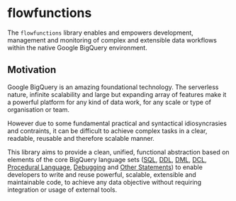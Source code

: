 # flowfunctions

The `flowfunctions` library enables and empowers development, management and monitoring of complex and extensible data workflows within the native Google BigQuery environment.

## Motivation
Google BigQuery is an amazing foundational technology. The serverless nature, infinite scalability and large but expanding array of features make it a powerful platform for any kind of data work, for any scale or type of organisation or team. 

However due to some fundamental practical and syntactical idiosyncrasies and contraints, it can be difficult to achieve complex tasks in a clear, readable, reusable and therefore scalable manner.

This library aims to provide a clean, unified, functional abstraction based on elements of the core BigQuery language sets ([SQL](https://cloud.google.com/bigquery/docs/reference/standard-sql/introduction), [DDL](https://cloud.google.com/bigquery/docs/reference/standard-sql/data-definition-language), [DML](https://cloud.google.com/bigquery/docs/reference/standard-sql/dml-syntax), [DCL](https://cloud.google.com/bigquery/docs/reference/standard-sql/data-control-language), [Procedural Language](https://cloud.google.com/bigquery/docs/reference/standard-sql/procedural-language), [Debugging](https://cloud.google.com/bigquery/docs/reference/standard-sql/debugging-statements) and [Other Statements](https://cloud.google.com/bigquery/docs/reference/standard-sql/other-statements)) to enable developers to write and reuse powerful, scalable, extensible and maintainable code, to achieve any data objective without requiring integration or usage of external tools.